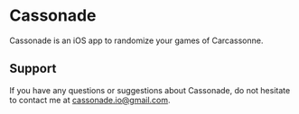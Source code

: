 # Cassonade

Cassonade is an iOS app to randomize your games of Carcassonne.

## Support
If you have any questions or suggestions about Cassonade, do not hesitate to contact me at cassonade.io@gmail.com.
